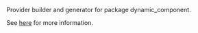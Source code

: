 Provider builder and generator for package dynamic_component.

See [here](https://pub.dev/packages/dynamic_component) for more information.